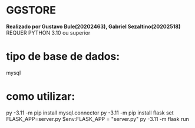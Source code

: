 # GGSTORE
**Realizado por Gustavo Bule(20202463), Gabriel Sezaltino(20202518)**
REQUER PYTHON 3.10 ou superior

# tipo de base de dados:
mysql

# como utilizar:
py -3.11 -m pip install mysql.connector
py -3.11 -m pip install flask
set FLASK_APP=server.py
$env:FLASK_APP = "server.py"
py -3.11 -m flask run
